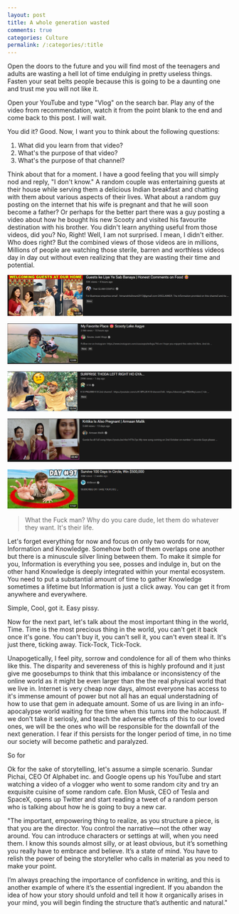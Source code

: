 ```yaml
---
layout: post
title: A whole generation wasted
comments: true
categories: Culture
permalink: /:categories/:title
---
```


Open the doors to the future and you will find most of the teenagers and adults are wasting a hell lot of time endulging in pretty useless things. Fasten your seat belts people because this is going to be a daunting one and trust me you will not like it.

Open your YouTube and type "Vlog" on the search bar. Play any of the video from recommendation, watch it from the point blank to the end and come back to this post. I will wait.

You did it? Good. Now, I want you to think about the following questions:

1. What did you learn from that video?
2. What's the purpose of that video?
3. What's the purpose of that channel?

Think about that for a moment. I have a good feeling that you will simply nod and reply, "I don't know." A random couple was entertaining guests at their house while serving them a delicious Indian breakfast and chatting with them about various aspects of their lives. What about a random guy posting on the internet that his wife is pregnant and that he will soon become a father? Or perhaps for the better part there was a guy posting a video about how he bought his new Scooty and visited his favourite destination with his brother. You didn't learn anything useful from those videos, did you? No, Right! Well, I am not surprised. I mean, I didn't either. Who does right? But the combined views of those videos are in millions, Millions of people are watching those sterile, barren and worthless videos day in day out without even realizing that they are wasting their time and potential.

![1](/assets/posts_images/Culture/generation/1.png)

![2](/assets/posts_images/Culture/generation/2.png)

![3](/assets/posts_images/Culture/generation/3.png)

![4](/assets/posts_images/Culture/generation/4.png)

![5](/assets/posts_images/Culture/generation/5.png)

> What the Fuck man? Why do you care dude, let them do whatever they want. It's their life.

Let's forget everything for now and focus on only two words for now, Information and Knowledge. Somehow both of them overlaps one another but there is a minuscule silver lining between them. To make it simple for you, Information is everything you see, posses and indulge in, but on the other hand Knowledge is deeply integrated within your mental ecosystem. You need to put a substantial amount of time to gather Knowledge sometimes a lifetime but Information is just a click away. You can get it from anywhere and everywhere.

Simple, Cool, got it. Easy pissy.

Now for the next part, let's talk about the most important thing in the world, Time. Time is the most precious thing in the world, you can't get it back once it's gone. You can't buy it, you can't sell it, you can't even steal it. It's just there, ticking away. Tick-Tock, Tick-Tock.

Unapogetically, I feel pity, sorrow and condolence for all of them who thinks like this. The disparity and severeness of this is highly profound and it just give me goosebumps to think that this imbalance or inconsistency of the online world as it might be even larger than the the real physical world that we live in. Internet is very cheap now days, almost everyone has access to it's immense amount of power but not all has an equal understadning of how to use that gem in adequate amount. Some of us are living in an info-apocalypse world waiting for the time when this turns into the holocaust. If we don't take it seriosly, and teach the adverse effects of this to our loved ones, we will be the ones who will be responsible for the downfall of the next generation. I fear if this persists for the longer period of time, in no time our society will become pathetic and paralyzed.

So for

Ok for the sake of storytelling, let's assume a simple scenario. Sundar Pichai, CEO Of Alphabet inc. and Google opens up his YouTube and start watching a video of a vlogger who went to some random city and try an exquisite cuisine of some random cafe. Elon Musk, CEO of Tesla and SpaceX, opens up Twitter and start reading a tweet of a random person who is talking about how he is going to buy a new car.

"The important, empowering thing to realize, as you structure a piece, is that you are the director. You control the narrative—not the other way around. You can introduce characters or settings at will, when you need them. I know this sounds almost silly, or at least obvious, but it’s something you really have to embrace and believe. It’s a state of mind. You have to relish the power of being the storyteller who calls in material as you need to make your point.

I’m always preaching the importance of confidence in writing, and this is another example of where it’s the essential ingredient. If you abandon the idea of how your story should unfold and tell it how it organically arises in your mind, you will begin finding the structure that’s authentic and natural."
